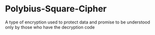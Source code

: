 # Polybius-Square-Cipher
A type of encryption used to protect data and promise to be understood only by those who have the decryption code
